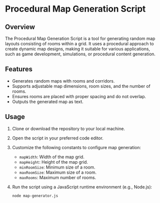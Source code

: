 # Procedural Map Generation Script

## Overview

The Procedural Map Generation Script is a tool for generating random map layouts consisting of rooms within a grid. It uses a procedural approach to create dynamic map designs, making it suitable for various applications, such as game development, simulations, or procedural content generation.

## Features

- Generates random maps with rooms and corridors.
- Supports adjustable map dimensions, room sizes, and the number of rooms.
- Ensures rooms are placed with proper spacing and do not overlap.
- Outputs the generated map as text.

## Usage

1. Clone or download the repository to your local machine.

2. Open the script in your preferred code editor.

3. Customize the following constants to configure map generation:

   - `mapWidth`: Width of the map grid.
   - `mapHeight`: Height of the map grid.
   - `minRoomSize`: Minimum size of a room.
   - `maxRoomSize`: Maximum size of a room.
   - `maxRooms`: Maximum number of rooms.

4. Run the script using a JavaScript runtime environment (e.g., Node.js):

   ```bash
   node map-generator.js
   ```

